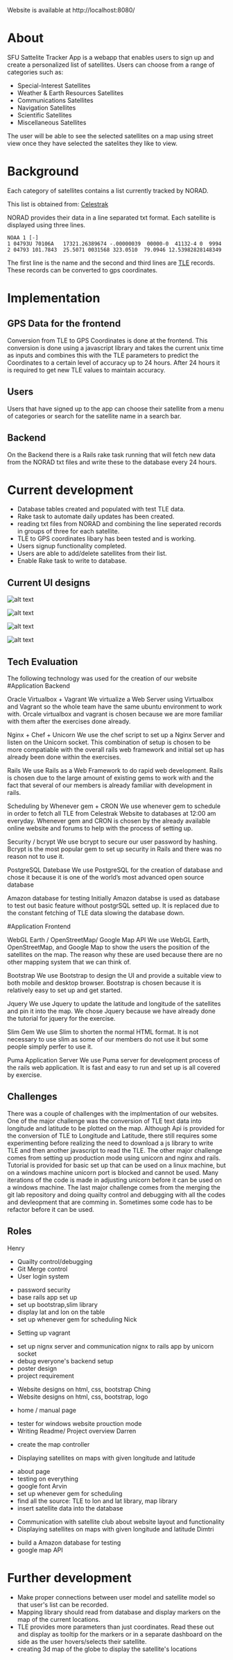 Website is available at http://localhost:8080/
# About  


SFU Sattelite Tracker App is a webapp that enables users to sign up and
create a personalized list of satellites. Users can choose from a range
of categories such as:

* Special-Interest Satellites
* Weather & Earth Resources Satellites
* Communications Satellites
* Navigation Satellites
* Scientific Satellites
* Miscellaneous Satellites

The user  will be able to see the selected satellites on a map using street view once they have selected the satelites they like to view.

# Background  

Each category of satellites contains a list currently tracked by NORAD.

This list is obtained from:
[Celestrak](https://www.celestrak.com/NORAD/elements)

NORAD provides their data in a line separated txt format.
Each satellite is displayed using three lines.  

`NOAA 1 [-]`  
`1 04793U 70106A   17321.26389674 -.00000039  00000-0  41132-4 0  9994`  
`2 04793 101.7843  25.5071 0031568 323.0510  79.0946 12.53982828148349`  

The first line is the name and the second and third lines are [TLE](https://spaceflight.nasa.gov/realdata/sightings/SSapplications/Post/JavaSSOP/SSOP_Help/tle_def.html) records.
These records can be converted to gps coordinates.

# Implementation  

## GPS Data for the frontend  

Conversion from TLE to GPS Coordinates is done at the frontend.
This conversion is done using a javascript library and takes the current unix time as inputs and combines this with the TLE parameters to predict the Coordinates to a certain level of accuracy up to 24 hours.
After 24 hours it is required to get new TLE values to maintain accuracy.

## Users  

Users that have signed up to the app can choose their satellite from a menu of categories or search for the satellite name in a search bar.

## Backend  

On the Backend there is a Rails rake task running that will fetch new data from the NORAD txt files and write these to the database every 24 hours.

# Current development  

* Database tables created and populated with test TLE data.
* Rake task to automate daily updates has been created.
* reading txt files from NORAD and combining the line seperated records in groups of three for each satellite.
* TLE to GPS coordinates libary has been tested and is working.
* Users signup functionality completed.
* Users are able to add/delete satellites from their list.
* Enable Rake task to write to database.

## Current UI designs  

![alt text](https://csil-git1.cs.surrey.sfu.ca/mhzhao/CMPT470Project/uploads/14edcc5cce5fd1b8ce26e67241f7a622/image.png "user menu")

![alt text](https://csil-git1.cs.surrey.sfu.ca/mhzhao/CMPT470Project/uploads/562449322e2d78ce3db6d73f67149823/image.png "User Login")

![alt text](https://csil-git1.cs.surrey.sfu.ca/mhzhao/CMPT470Project/uploads/a2a47edee1090a8543b1e93b34be94e9/image.png "User Dashboard V1")

![alt text](https://csil-git1.cs.surrey.sfu.ca/mhzhao/CMPT470Project/uploads/19b5ff64f8a06adf012f750b2f52f69e/image.png "User Dashboard V2")


## Tech Evaluation
The following technology was used for the creation of our website
#Application Backend

Oracle Virtualbox + Vagrant
We virtualize a Web Server using Virtualbox and Vagrant so the whole team have the same ubuntu environment to work with. Orcale virtualbox and vagrant is chosen because we are more familiar with them after the exercises done already.


Nginx + Chef + Unicorn
We use the chef script to set up a Nginx Server and listen on the Unicorn socket. This combination of setup is chosen to be more compatiable with the overall rails web framework and initial set up has already been done within the exercises.


Rails
We use Rails as a Web Framework to do rapid web development. Rails is chosen due to the large amount of existing gems to work with and the fact that several of our members is already familiar with development in rails.

Scheduling by Whenever gem + CRON
We use whenever gem to schedule in order to fetch all TLE from Celestrak Website to databases at 12:00 am everyday. Whenever gem and CRON is chosen by the already available online website and forums to help with the process of setting up.

Security / bcrypt
We use bcrypt to secure our user password by hashing. Bcrypt is the most popular gem to set up security in Rails and there was no reason not to use it.


PostgreSQL Datebase
We use PostgreSQL for the creation of database and chose it because it is one of the world’s most advanced open source database

Amazon database for testing
Initially Amazon databse is used as database to test out basic feature without postgrSQL setted up. It is replaced due to the constant fetching of TLE data slowing the database down.

#Application Frontend

WebGL Earth / OpenStreetMap/ Google Map API
We use WebGL Earth, OpenStreetMap, and Google Map to show the users the position of the satellites on the map. The reason why these are used because there are no other mapping system that we can think of.

Bootstrap
We use Bootstrap to design the UI and provide a suitable view to both mobile and desktop browser. Bootstrap is chosen because it is relatively easy to set up and get started.

Jquery
We use Jquery to update the latitude and longitude of the satellites and pin it into the map. We chose Jquery because we have already done the tutorial for jquery for the exercise.

Slim Gem
We use Slim to shorten the normal HTML format. It is not necessary to use slim as some of our members do not use it but some people simply perfer to use it.

Puma Application Server
We use Puma server for development process of the rails web application. It is fast and easy to run and set up is all covered by exercise.

## Challenges
There was a couple of challenges with the implmentation of our websites. One of the major challenge was the conversion of TLE text data into longitude and latitude to be plotted on the map. Although Api is provided for the conversion of TLE to Longitude and Latitude, there still requires some experimenting before realizing the need to download a js library to write TLE and then another javascript to read the TLE. The other major challenge comes from setting up production mode using unicorn and nginx and rails. Tutorial is provided for basic set up that can be used on a linux machine, but on a windows machine unicorn port is blocked and cannot be used. Many iterations of the code is made in adjusting unicorn before it can be used on a windows machine. The last major challenge comes from the merging the git lab repository and doing quailty control and debugging with all the codes and devleopment that are comming in. Sometimes some code has to be refactor before it can be used.

## Roles
Henry
* Quailty control/debugging
* Git Merge control
* User login system
- password security
- base rails app set up
- set up bootstrap,slim library
- display lat and lon on the table
- set up whenever gem for scheduling
Nick
* Setting up vagrant
- set up nignx server and communication nignx to rails app by unicorn socket
- debug everyone's backend setup
- poster design
- project requirement
* Website designs on html, css, bootstrap
Ching
* Website designs on html, css, bootstrap, logo
- home / manual page
* tester for windows website prouction mode
* Writing Readme/ Project overview
Darren
- create the map controller
* Displaying satellites on maps with given longitude and latitude
- about page
- testing on everything
- google font
Arvin
- set up whenever gem for scheduling
- find all the source: TLE to lon and lat library, map library
- insert satellite data into the database
* Communication with satellite club about website layout and functionality
* Displaying satellites on maps with given longitude and latitude
Dimtri
- build a Amazon database for testing
- google map API



# Further development  
* Make proper connections between user model and satellite model so that user's list can be recorded.
* Mapping library should read from database and display markers on the map of the current locations.
* TLE provides more parameters than just coordinates. Read these out and display as tooltip for the markers or in a separate dashboard on the side as the user hovers/selects their satellite.
* creating 3d map of the globe to display the satellite's locations
